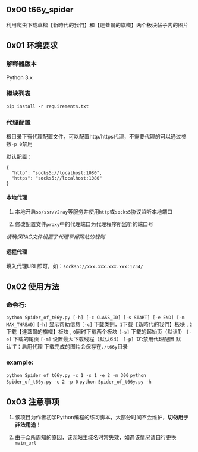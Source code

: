 ## 0x00 t66y_spider

利用爬虫下载草榴【新時代的我們】和【達蓋爾的旗幟】两个板块帖子内的图片 

## 0x01 环境要求

### 解释器版本

Python 3.x

### 模块列表

`pip install -r requirements.txt`

### 代理配置

根目录下有代理配置文件，可以配置http/https代理，不需要代理的可以通过参数`-p 0`禁用

默认配置：
```
{
  "http": "socks5://localhost:1080",
  "https": "socks5://localhost:1080"
}
```

#### 本地代理

1. 本地开启`ss/ssr/v2ray`等服务并使用`http`或`socks5`协议监听本地端口

2. 修改配置文件`proxy`中的代理端口为代理程序所监听的端口号
   
*请确保PAC文件设置了代理草榴网站的规则*

#### 远程代理

填入代理URL即可，如：`socks5://xxx.xxx.xxx.xxx:1234/`

## 0x02 使用方法

### 命令行:

```python Spider_of_t66y.py [-h] [-c CLASS_ID] [-s START] [-e END] [-m MAX_THREAD]```
```[-h]``` 显示帮助信息
```[-c]``` 下载类别，```1```下载【新時代的我們】板块 , ```2```下载【達蓋爾的旗幟】板块 , ```0```同时下载两个板块
```[-s]``` 下载的起始页（默认1）
```[-e]``` 下载的尾页
```[-m]``` 设置最大下载线程（默认64）
```[-p]``` '0':禁用代理配置  默认'1'：启用代理 
下载完成的图片会保存在`./t66y`目录

### example:

```python Spider_of_t66y.py -c 1 -s 1 -e 2 -m 300```
```python Spider_of_t66y.py -c 2 -p 0```
```python Spider_of_t66y.py -h```

## 0x03 注意事项

1. 该项目为作者初学Python编程的练习脚本，大部分时间不会维护，**切勿用于非法用途**！

2. 由于众所周知的原因，该网站主域名时常失效，如遇该情况请自行更换`main_url`
